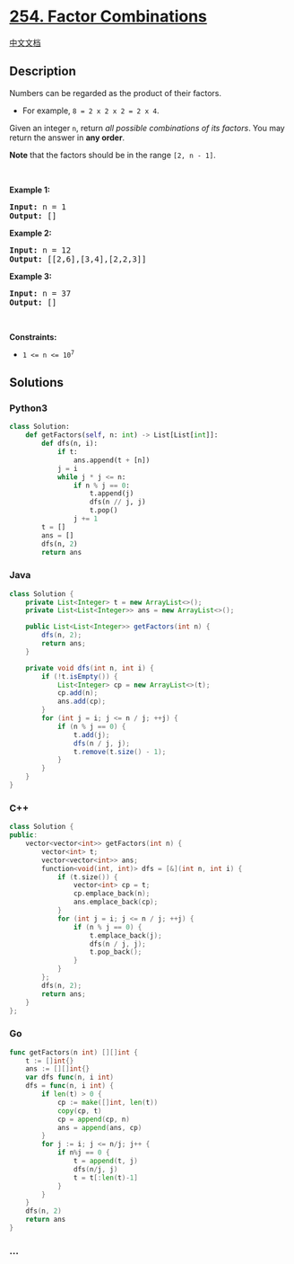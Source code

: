 # [254. Factor Combinations](https://leetcode.com/problems/factor-combinations)

[中文文档](/solution/0200-0299/0254.Factor%20Combinations/README.md)

## Description

<p>Numbers can be regarded as the product of their factors.</p>

<ul>
	<li>For example, <code>8 = 2 x 2 x 2 = 2 x 4</code>.</li>
</ul>

<p>Given an integer <code>n</code>, return <em>all possible combinations of its factors</em>. You may return the answer in <strong>any order</strong>.</p>

<p><strong>Note</strong> that the factors should be in the range <code>[2, n - 1]</code>.</p>

<p>&nbsp;</p>
<p><strong class="example">Example 1:</strong></p>

<pre>
<strong>Input:</strong> n = 1
<strong>Output:</strong> []
</pre>

<p><strong class="example">Example 2:</strong></p>

<pre>
<strong>Input:</strong> n = 12
<strong>Output:</strong> [[2,6],[3,4],[2,2,3]]
</pre>

<p><strong class="example">Example 3:</strong></p>

<pre>
<strong>Input:</strong> n = 37
<strong>Output:</strong> []
</pre>

<p>&nbsp;</p>
<p><strong>Constraints:</strong></p>

<ul>
	<li><code>1 &lt;= n &lt;= 10<sup>7</sup></code></li>
</ul>

## Solutions

<!-- tabs:start -->

### **Python3**

```python
class Solution:
    def getFactors(self, n: int) -> List[List[int]]:
        def dfs(n, i):
            if t:
                ans.append(t + [n])
            j = i
            while j * j <= n:
                if n % j == 0:
                    t.append(j)
                    dfs(n // j, j)
                    t.pop()
                j += 1
        t = []
        ans = []
        dfs(n, 2)
        return ans
```

### **Java**

```java
class Solution {
    private List<Integer> t = new ArrayList<>();
    private List<List<Integer>> ans = new ArrayList<>();

    public List<List<Integer>> getFactors(int n) {
        dfs(n, 2);
        return ans;
    }

    private void dfs(int n, int i) {
        if (!t.isEmpty()) {
            List<Integer> cp = new ArrayList<>(t);
            cp.add(n);
            ans.add(cp);
        }
        for (int j = i; j <= n / j; ++j) {
            if (n % j == 0) {
                t.add(j);
                dfs(n / j, j);
                t.remove(t.size() - 1);
            }
        }
    }
}
```

### **C++**

```cpp
class Solution {
public:
    vector<vector<int>> getFactors(int n) {
        vector<int> t;
        vector<vector<int>> ans;
        function<void(int, int)> dfs = [&](int n, int i) {
            if (t.size()) {
                vector<int> cp = t;
                cp.emplace_back(n);
                ans.emplace_back(cp);
            }
            for (int j = i; j <= n / j; ++j) {
                if (n % j == 0) {
                    t.emplace_back(j);
                    dfs(n / j, j);
                    t.pop_back();
                }
            }
        };
        dfs(n, 2);
        return ans;
    }
};
```

### **Go**

```go
func getFactors(n int) [][]int {
	t := []int{}
	ans := [][]int{}
	var dfs func(n, i int)
	dfs = func(n, i int) {
		if len(t) > 0 {
			cp := make([]int, len(t))
			copy(cp, t)
			cp = append(cp, n)
			ans = append(ans, cp)
		}
		for j := i; j <= n/j; j++ {
			if n%j == 0 {
				t = append(t, j)
				dfs(n/j, j)
				t = t[:len(t)-1]
			}
		}
	}
	dfs(n, 2)
	return ans
}
```

### **...**

```

```

<!-- tabs:end -->
